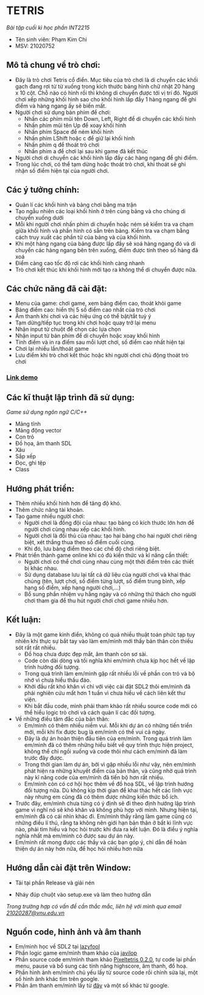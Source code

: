 # TETRIS
*Bài tập cuối kì học phần INT2215* 
- Tên sinh viên: Phạm Kim Chi
- MSV: 21020752
## Mô tả chung về trò chơi:
- Đây là trò chơi Tetris cổ điển. Mục tiêu của trò chơi là di chuyển các khối gạch đang rơi từ từ xuống trong kích thước bảng hình chữ nhật 20 hàng x 10 cột. Chỗ nào có hình rồi thì không di chuyển được tới vị trí đó. Người chơi xếp những khối hình sao cho khối hình lấp đầy 1 hàng ngang để ghi điểm và hàng ngang ấy sẽ biến mất.
- Người chơi sử dụng bàn phím để chơi:
  + Nhấn các phím mũi tên Down, Left, Right để di chuyển các khối hình
  + Nhấn phím mũi tên Up để xoay khối hình
  + Nhấn phím Space để ném khối hình
  + Nhấn phím LShift hoặc c để giữ lại khối hình
  + Nhấn phím q để thoát trò chơi
  + Nhấn phím a để chơi lại sau khi game đã kết thúc
- Người chơi di chuyển các khối hình lấp đầy các hàng ngang để ghi điểm.
- Trong lúc chơi, có thể tạm dừng hoặc thoát trò chơi, khi thoát sẽ ghi nhận số điểm hiện tại của người chơi.
## Các ý tưởng chính:
- Quản lí các khối hinh và bảng chơi bằng ma trận
- Tạo ngẫu nhiên các loại khối hình ở trên cùng bảng và cho chúng di chuyển xuống dưới
- Mỗi khi người chơi nhấn phím di chuyển hoặc ném sẽ kiểm tra va chạm giữa khối hình và phần hình có sẵn trên bảng. Kiểm tra va chạm bằng cách truy xuất các phần tử của bảng và của khối hình.
- Khi một hàng ngang của bảng được lấp đầy sẽ xoá hàng ngang đó và di chuyển các hàng ngang bên trên xuống, điểm được tính theo số hàng đã xoá
- Điểm càng cao tốc độ rơi các khối hình càng nhanh
- Trò chơi kết thúc khi khối hình mới tạo ra không thể di chuyển được nữa.
## Các chức năng đã cài đặt:
- Menu của game: chơi game, xem bảng điểm cao, thoát khỏi game
- Bảng điểm cao: hiển thị 5 số điểm cao nhất của trò chơi
- Âm thanh khi chơi và các hiệu ứng có thể bật/tắt tuỳ ý
- Tạm dừng/tiếp tục trong khi chơi hoặc quay trở lại menu
- Nhận input từ chuột để chọn các lựa chọn
- Nhận input từ bàn phím để di chuyển hoặc xoay khối hình
- Tính điểm và in ra điểm sau mỗi lượt chơi, số điểm cao nhất hiện tại
- Chơi lại nhiều lần/thoát game
- Lưu điểm khi trò chơi kết thúc hoặc khi người chơi chủ động thoát trò chơi
### [Link demo]()
## Các kĩ thuật lập trình đã sử dụng:
*Game sử dụng ngôn ngữ C/C++*
- Mảng tĩnh
- Mảng động vector
- Con trỏ
- Đồ họa, âm thanh SDL
- Xâu
- Sắp xếp
- Đọc, ghi tệp
- Class

## Hướng phát triển:
- Thêm nhiều khối hình hơn để tăng độ khó.
- Thêm chức năng tài khoản.
- Tạo game nhiều người chơi:
  + Người chơi là đồng đội của nhau: tạo bảng có kích thước lớn hơn để người chơi cùng nhau xếp các khối hình.
  + Người chơi là đối thủ của nhau: tạo hai bảng cho hai người chơi riêng biệt, xét thắng thua theo số điểm cuối cùng.
  + Khi đó, lưu bảng điểm theo các chế độ chơi riêng biệt.
- Phát triển thành game online khi có đủ kiến thức và kĩ năng cần thiết:
  + Người chơi có thể chơi cùng nhau cùng một thời điểm trên các thiết bị khác nhau.
  + Sử dụng database lưu lại tất cả dữ liệu của người chơi và khai thác chúng (tên, lượt chơi, số điểm từng lượt, số điểm trung bình, xếp hạng số điểm, xếp hạng người chơi,...)
  + Bổ sung phần nhiệm vụ hằng ngày và có những thử thách cho người chơi tham gia để thu hút người chơi chơi game nhiều hơn.

## Kết luận:
- Đây là một game kinh điển, không có quá nhiều thuật toán phức tạp tuy nhiên khi thực sự bắt tay vào làm em/mình mới thấy bản thân còn thiếu sót rất rất nhiều.
  + Đồ hoạ chưa được đẹp mắt, âm thanh còn sơ sài.
  + Code còn dài dòng và tối nghĩa khi em/mình chưa kịp học hết về lập trình hướng đối tượng.
  + Trong quá trình làm em/mình gặp rất nhiều lỗi về phần con trỏ và bộ nhớ vì chưa hiểu thấu đáo.
  + Khởi đầu rất khó khăn vì chỉ với việc cài đặt SDL2 thôi em/mình đã phải nghiên cứu mất hơn 1 tuần vì chưa hiểu về cách liên kết thư viện.
  + Khi bắt đầu code, mình phải tham khảo rất nhiều source code mới có thể hiểu logic trò chơi và cách quản lí các đối tượng.
- Về những điều tâm đắc của bản thân:
  + Em/mình có thêm nhiều niềm vui. Mỗi khi dự án có những tiến triển mới, mỗi khi fix được bug là em/mình có thể vui cả ngày.
  + Đây là dự án hoàn thiện đầu tiên của em/mình. Trong quá trình làm em/mình đã có thêm những hiểu biết về quy trình thực hiện project, không thể chỉ ngồi xuống và code thôi như cách em/mình đã làm trước đây được.
  + Trong thời gian làm dự án, bởi vì gặp nhiều lỗi như vậy, nên em/mình phát hiện ra những khuyết điểm của bản thân, và cũng nhờ quá trình này kĩ năng code của em/mình đã tiến bộ hơn rất nhiều.
  + Em/mình còn có cơ hội học thêm về đồ hoạ SDL, về lập trình hướng đối tượng nữa. Dù không kịp thời gian để khai thác hết các lĩnh vực này nhưng em cũng đã có thêm được những kiến thức bổ ích.
- Trước đây, em/mình chưa từng có ý định sẽ đi theo định hướng lập trình game vì nghĩ nó sẽ khó khăn và không phù hợp với mình. Nhưng hiện tại, em/mình đã có cái nhìn khác đi. Em/mình thấy rằng làm game cũng có những điều lí thú, rằng ta không nên giới hạn bản thân ở bất kì lĩnh vực nào, phải tìm hiểu và học hỏi trước khi đưa ra kết luận. Đó là điều ý nghĩa nghĩa nhất mà em/mình có được sau dự án này.
- Em/mình rất mong được các thầy và các bạn góp ý, chỉ dẫn để hoàn thiện dự án này hơn nữa, để học hỏi nhiều hơn nữa

## Hướng dẫn cài đặt trên Window:
- Tải tại phần Release và giải nén

- Nháy đúp chuột vào setup.exe và làm theo hướng dẫn

*Trong trường hợp có vấn đề cần thắc mắc, liên hệ với mình qua email 21020287@vnu.edu.vn*

## Nguồn code, hình ảnh và âm thanh
 - Em/mình học về SDL2 tại [lazyfool](https://lazyfoo.net/tutorials/SDL/)
 - Phần logic game em/mình tham khảo của [javilop](https://javilop.com/gamedev/tetris-tutorial-in-c-platform-independent-focused-in-game-logic-for-beginners/)
 - Phần source code em/mình tham khảo [Pixeltetris 0.2.0](https://github.com/jumpmanmv/pixeltetris/releases), tự code lại phần menu, pause và bổ sung các tính năng highscore, âm thanh, đồ hoạ.
 - Phần hình ảnh em/mình chủ yếu lấy từ source code rồi chỉnh sửa lại, một số hình ảnh khác tìm trên google.
 - Phần âm thanh em/mình lấy từ [đây](https://lazyfoo.net/tutorials/SDL/21_sound_effects_and_music/index.php) và một số khác từ google.
